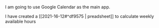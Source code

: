 I am going to use Google Calendar as the main app.

I have created a  [[2021-16-12#^df9575 | preadsheet]] to calculate weekly available hours